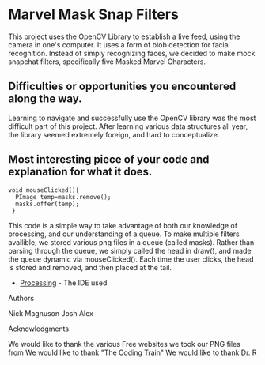 # Marvel Mask Snap Filters
This project uses the OpenCV Library to establish a live feed, using the camera in one's computer. It uses a form of blob detection for facial recognition. Instead of simply recognizing faces, we decided to make mock snapchat filters, specifically five Masked Marvel Characters. 
## Difficulties or opportunities you encountered along the way.
Learning to navigate and successfully use the OpenCV library was the most difficult part of this project. After learning various data structures all year, the library seemed extremely foreign, and hard to conceptualize. 
## Most interesting piece of your code and explanation for what it does.
``` 
void mouseClicked(){
  PImage temp=masks.remove();
  masks.offer(temp);
 }
```
This code is a simple way to take advantage of both our knowledge of processing, and our understanding of a queue. To make multiple filters availible, we stored various png files in a queue (called masks). Rather than parsing through the queue, we simply called the head in draw(), and made the queue dynamic via mouseClicked(). Each time the user clicks, the head is stored and removed, and then placed at the tail.

* [Processing](https://processing.org/) - The IDE used

Authors 

Nick Magnuson
Josh Alex

Acknowledgments

We would like to thank the various Free websites we took our PNG files from
We would like to thank "The Coding Train"
We would like to thank Dr. R
